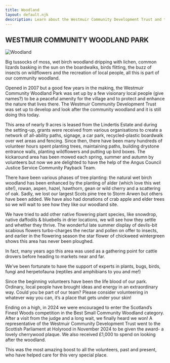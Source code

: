 ```yaml
---
title: Woodland
layout: default.njk
description: Learn about the Westmuir Community Development Trust and the Woodland.
---
```


## WESTMUIR COMMUNITY WOODLAND PARK

![Woodland](/images/community-woodland-1-banner-with-text.jpg)

Big tussocks of moss, wet birch woodland dripping with lichen, common lizards basking in the sun on the boardwalks, birds flitting, the buzz of insects on wildflowers and the recreation of local people, all this is part of our community woodland.

Opened in 2007 but a good few years in the making, the Westmuir Community Woodland Park was set up by a few visionary local people (give names?) to be a peaceful amenity for the village and to protect and enhance the nature that lives there. The Westmuir Community Development Trust was set up to develop and look after the community woodland and it is still doing this today.

This area of nearly 9 acres is leased from the Lindertis Estate and during the setting-up, grants were received from various organisations to create a network of all-ability paths, signage, a car park, recycled-plastic boardwalk over wet areas and fencing. Since then, there have been many hundreds of volunteer hours spent planting trees, maintaining paths, building drystone entrance walls, planting wildflowers and putting up bird boxes. The kickaround area has been mowed each spring, summer and autumn by volunteers but now we are delighted to have the help of the Angus Council Justice Service Community Payback Team.

There have been various phases of tree planting: the natural wet birch woodland has been enhanced by the planting of alder (which love this wet site!), rowan, aspen, hazel, hawthorn, gean or wild cherry and a scattering of oak. Sadly, we lost our largest Scots pine tree to Storm Arwen but others have been added. We have also had donations of crab apple and elder trees so we will wait to see how they like our woodland site.

We have tried to add other native flowering plant species, like snowdrop, native daffodils & bluebells in drier locations, we will see how they settle and whether they thrive. The wonderful late summer display of devils-bit scabious flowers turbo-charges the nectar and pollen on offer to insects, and earlier in the flowering season the star flower of chickweed wintergreen shows this area has never been ploughed.

In fact, many years ago this area was used as a gathering point for cattle drovers before heading to markets near and far.

We’ve been fortunate to have the support of experts in plants, bugs, birds, fungi and herpetofauna (reptiles and amphibians to you and me!)

Since the beginning volunteers have been the life blood of our park. Ordinary, local people have brought ideas and energy in an extraordinary way. Could you be part of our team? Please consider volunteering in whatever way you can, it’s a place that gets under your skin!

Ending on a high, in 2024 we were encouraged to enter the Scotland’s Finest Woods competition in the Best Small Community Woodland category. After a visit from the judge and a long wait, we finally heard we won! A representative of the Westmuir Community Development Trust went to the Scottish Parliament at Holyrood in November 2024 to be given the award- a lovely cherrywood plaque. We also received £1,000 to spend on looking after the woodland.

This was the most amazing boost to all the volunteers, past and present, who have helped care for this very special place.
